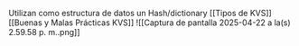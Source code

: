 Utilizan como estructura de datos un Hash/dictionary
[[Tipos de KVS]] 
[[Buenas y Malas Prácticas KVS]] 
![[Captura de pantalla 2025-04-22 a la(s) 2.59.58 p. m..png]]
